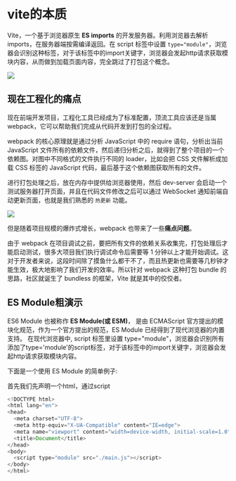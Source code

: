 # vite的本质
Vite，一个基于浏览器原生 **ES imports** 的开发服务器。利用浏览器去解析 imports，在服务器端按需编译返回。在 script 标签中设置 `type="module"`，浏览器会识别这种标签，对于该标签中的import关键字，浏览器会发起http请求获取模块内容，从而做到加载页面内容，完全跳过了打包这个概念。

![](https://pic3.zhimg.com/80/v2-be21ccda836ca3ff547af801b3fae9f2_1440w.webp)
## 现在工程化的痛点
现在前端开发项目，工程化工具已经成为了标准配置，顶流工具应该还是当属 webpack，它可以帮助我们完成从代码开发到打包的全过程。

webpack 的核心原理就是通过分析 JavaScript 中的 require 语句，分析出当前 JavaScript 文件所有的依赖文件，然后递归分析之后，就得到了整个项目的一个依赖图。对图中不同格式的文件执行不同的 loader，比如会把 CSS 文件解析成加载 CSS 标签的 JavaScript 代码，最后基于这个依赖图获取所有的文件。

进行打包处理之后，放在内存中提供给浏览器使用，然后 dev-server 会启动一个测试服务器打开页面，并且在代码文件修改之后可以通过 WebSocket 通知前端自动更新页面，也就是我们熟悉的 `热更新` 功能。

![](https://pic1.zhimg.com/80/v2-88b66eb443afbbb47081b99447c3f744_1440w.webp)

但是随着项目规模的爆炸式增长，webpack 也带来了一些**痛点问题**。

由于 webpack 在项目调试之前，要把所有文件的依赖关系收集完，打包处理后才能启动测试，很多大项目我们执行调试命令后需要等 1 分钟以上才能开始调试。这对于开发者来说，这段时间除了摸鱼什么都干不了，而且热更新也需要等几秒钟才能生效，极大地影响了我们开发的效率。所以针对 webpack 这种打包 bundle 的思路，社区就诞生了 bundless 的框架，Vite 就是其中的佼佼者。

## ES Module粗演示
ES6 Module 也被称作 **ES Module(或 ESM)**， 是由 ECMAScript 官方提出的模块化规范，作为一个官方提出的规范，ES Module 已经得到了现代浏览器的内置支持。
在现代浏览器中, script 标签里设置 type="module"，浏览器会识别所有添加了type='module'的script标签，对于该标签中的import关键字，浏览器会发起http请求获取模块内容。

下面是一个使用 ES Module 的简单例子:

首先我们先声明一个html，通过script
```js
<!DOCTYPE html>
<html lang="en">
<head>
  <meta charset="UTF-8">
  <meta http-equiv="X-UA-Compatible" content="IE=edge">
  <meta name="viewport" content="width=device-width, initial-scale=1.0">
  <title>Document</title>
</head>
<body>
  <script type="module" src="./main.js"></script>
</body>
</html>
```

